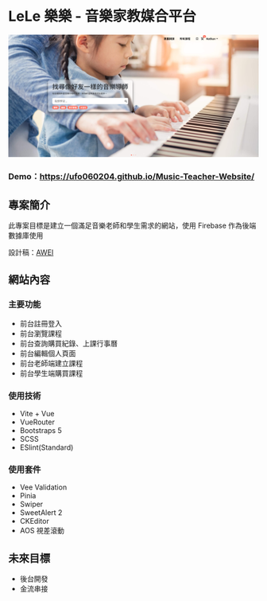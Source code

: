 # LeLe 樂樂 - 音樂家教媒合平台

![](https://raw.githubusercontent.com/ufo060204/Music-Teacher-Website/80701cd8536929fef6d120c6566a907d0fa55ac2/public/index.png)

### Demo：https://ufo060204.github.io/Music-Teacher-Website/

## 專案簡介
此專案目標是建立一個滿足音樂老師和學生需求的網站，使用 Firebase 作為後端數據庫使用

設計稿：[AWEI](https://whimsical.com/0815-NG8wL8iZ1SvCXpdocsejtZ)

## 網站內容

### 主要功能
- 前台註冊登入
- 前台瀏覽課程
- 前台查詢購買紀錄、上課行事曆
- 前台編輯個人頁面
- 前台老師端建立課程
- 前台學生端購買課程

### 使用技術
  * Vite + Vue
  * VueRouter
  * Bootstraps 5
  * SCSS
  * ESlint(Standard)

### 使用套件
  * Vee Validation
  * Pinia
  * Swiper
  * SweetAlert 2
  * CKEditor
  * AOS 視差滾動
    
## 未來目標
  * 後台開發
  * 金流串接
